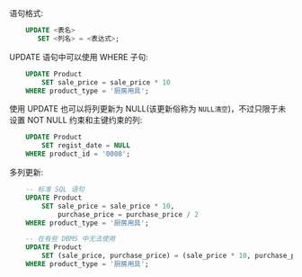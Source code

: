 
语句格式:
```sql
    UPDATE <表名>
       SET <列名> = <表达式>;
```

UPDATE 语句中可以使用 WHERE 子句:
```sql
    UPDATE Product
        SET sale_price = sale_price * 10
    WHERE product_type = '厨房用具';
```

使用 UPDATE 也可以将列更新为 NULL(该更新俗称为 `NULL清空`)，不过只限于未设置 NOT NULL 约束和主键约束的列:
```sql
    UPDATE Product
        SET regist_date = NULL
    WHERE product_id = '0008';
```

多列更新:
```sql
    -- 标准 SQL 语句
    UPDATE Product
        SET sale_price = sale_price * 10,
            purchase_price = purchase_price / 2
    WHERE product_type = '厨房用具';

    -- 在有些 DBMS 中无法使用
    UPDATE Product
        SET (sale_price, purchase_price) = (sale_price * 10, purchase_price / 2)
    WHERE product_type = '厨房用具';
```
